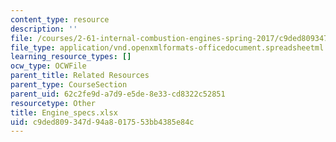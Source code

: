 ```yaml
---
content_type: resource
description: ''
file: /courses/2-61-internal-combustion-engines-spring-2017/c9ded809347d94a8017553bb4385e84c_Engine_specs.xlsx
file_type: application/vnd.openxmlformats-officedocument.spreadsheetml.sheet
learning_resource_types: []
ocw_type: OCWFile
parent_title: Related Resources
parent_type: CourseSection
parent_uid: 62c2fe9d-a7d9-e5de-8e33-cd8322c52851
resourcetype: Other
title: Engine_specs.xlsx
uid: c9ded809-347d-94a8-0175-53bb4385e84c
---
```

